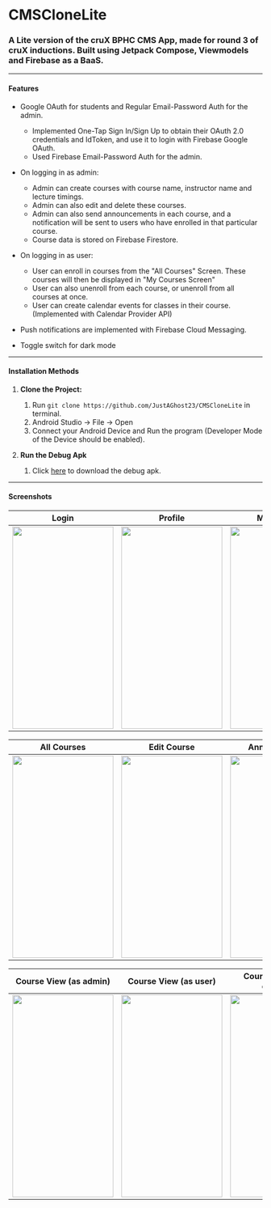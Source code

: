 # CMSCloneLite
### A Lite version of the cruX BPHC CMS App, made for round 3 of cruX inductions. Built using Jetpack Compose, Viewmodels and Firebase as a BaaS.

---

#### Features

* Google OAuth for students and Regular Email-Password Auth for the admin.
  * Implemented One-Tap Sign In/Sign Up to obtain their OAuth 2.0 credentials and IdToken, and use it to login with Firebase Google OAuth.
  * Used Firebase Email-Password Auth for the admin.

* On logging in as admin: 
  * Admin can create courses with course name, instructor name and lecture timings.
  * Admin can also edit and delete these courses.
  * Admin can also send announcements in each course, and a notification will be sent to users who have enrolled in that particular course.
  * Course data is stored on Firebase Firestore.

* On logging in as user:
  * User can enroll in courses from the "All Courses" Screen. These courses will then be displayed in "My Courses Screen"
  * User can also unenroll from each course, or unenroll from all courses at once.
  * User can create calendar events for classes in their course. (Implemented with Calendar Provider API)
  
* Push notifications are implemented with Firebase Cloud Messaging.

* Toggle switch for dark mode

---

#### Installation Methods

1. **Clone the Project:**
    1. Run ` git clone https://github.com/JustAGhost23/CMSCloneLite ` in terminal.
    2. Android Studio -> File -> Open
    3. Connect your Android Device and Run the program (Developer Mode of the Device should be enabled).
    
2. **Run the Debug Apk**
    1. Click [here](https://github.com/JustAGhost23/CMSCloneLite/releases/tag/v1.0.0) to download the debug apk.
    
---

#### Screenshots
| Login | Profile | My Courses |
| --- | --- | --- |
| <img src="https://imgur.com/12IwtnW.png" width="200" height="400"/> | <img src="https://imgur.com/UtRXe0V.png" width="200" height="400"/> | <img src="https://imgur.com/2J3sRYC.png" width="200" height="400"/> |

| All Courses | Edit Course | Announcements |
| --- | --- | --- |
| <img src="https://imgur.com/34AuDjc.png" width="200" height="400"/> | <img src="https://imgur.com/QdFX3XM.png" width="200" height="400"/> | <img src="https://imgur.com/kQC283t.png" width="200" height="400"/> |

| Course View (as admin) | Course View (as user) | Course View (after enrolling) |
| --- | --- | --- |
| <img src="https://imgur.com/oAKaEvK.png" width="200" height="400"/> | <img src="https://imgur.com/9DC4SfX.png" width="200" height="400"/> | <img src="https://imgur.com/fm6iHID.png" width="200" height="400"/> |
